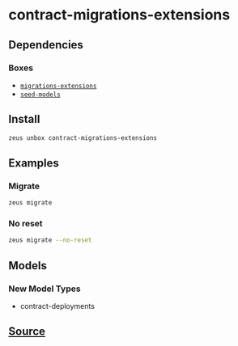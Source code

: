 
contract-migrations-extensions
====================







## Dependencies
### Boxes
* [`migrations-extensions`](migrations-extensions.md)
* [`seed-models`](seed-models.md)




## Install
```bash
zeus unbox contract-migrations-extensions
```
## Examples
### Migrate
```bash
zeus migrate
```
### No reset
```bash
zeus migrate --no-reset
```





## Models
### New Model Types
* contract-deployments



## [Source](https://github.com/liquidapps-io/zeus-sdk/tree/master/boxes/groups/core/contract-migrations-extensions)